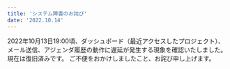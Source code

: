 ```yaml
---
title: 'システム障害のお詫び'
date: '2022.10.14'
---
```


2022年10月13日19:00頃、ダッシュボード（最近アクセスしたプロジェクト）、メール送信、アジェンダ履歴の動作に遅延が発生する現象を確認いたしました。現在は復旧済みです。
ご不便をおかけしましたこと、お詫び申し上げます。
